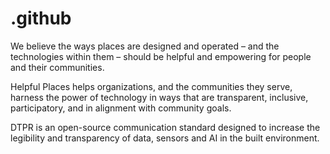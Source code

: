 # .github

We believe the ways places are designed and operated – and the technologies within them – should be helpful and empowering for people and their communities.

Helpful Places helps organizations, and the communities they serve, harness the power of technology in ways that are transparent, inclusive, participatory, and in alignment with community goals.

DTPR is an open-source communication standard designed to increase the legibility and transparency of data, sensors and AI in the built environment.
